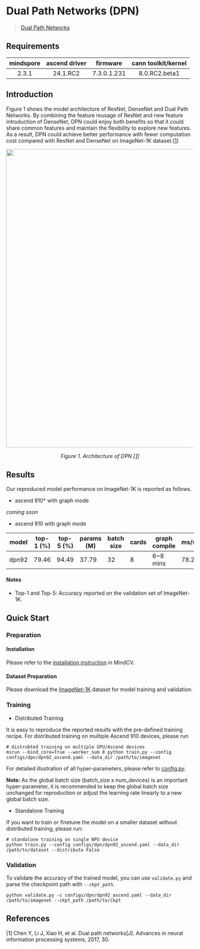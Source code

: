 # Dual Path Networks (DPN)
<!--- Guideline: please use url linked to the paper abstract in ArXiv instead of PDF for fast loading.  -->
> [Dual Path Networks](https://arxiv.org/abs/1707.01629v2)

## Requirements
| mindspore | ascend driver |  firmware   | cann toolkit/kernel |
| :-------: | :-----------: | :---------: | :-----------------: |
|   2.3.1   |   24.1.RC2    | 7.3.0.1.231 |    8.0.RC2.beta1    |

## Introduction
<!--- Guideline: Introduce the model and architectures. Please cite if you use/adopt paper explanation from others. -->
<!--- Guideline: If an architecture table/figure is available in the paper, please put one here and cite for intuitive illustration. -->

Figure 1 shows the model architecture of ResNet, DenseNet and Dual Path Networks. By combining the feature reusage of ResNet and new feature introduction of DenseNet,
DPN could enjoy both benefits so that it could share common features and maintain the flexibility to explore new features. As a result, DPN could achieve better performance with
fewer computation cost compared with ResNet and DenseNet on ImageNet-1K dataset.[[1](#references)]

<p align="center">
  <img src="https://user-images.githubusercontent.com/77485245/219323700-62029af1-e034-4bf4-8c87-d0c48a5e04b9.jpeg" width=800 />
</p>
<p align="center">
  <em>Figure 1. Architecture of DPN [<a href="#references">1</a>] </em>
</p>

## Results
<!--- Guideline:
Table Format:
- Model: model name in lower case with _ seperator.
- Top-1 and Top-5: Keep 2 digits after the decimal point.
- Params (M): # of model parameters in millions (10^6). Keep 2 digits after the decimal point
- Recipe: Training recipe/configuration linked to a yaml config file. Use absolute url path.
- Download: url of the pretrained model weights. Use absolute url path.
-->

Our reproduced model performance on ImageNet-1K is reported as follows.

- ascend 910* with graph mode

*coming soon*

- ascend 910 with graph mode

<div align="center">



| model | top-1 (%) | top-5 (%) | params (M) | batch size | cards | graph compile | ms/step | jit_level | recipe                                                                                  | download                                                                        |
| ----- | --------- | --------- | ---------- | ---------- | ----- |---------------| ------- | --------- | --------------------------------------------------------------------------------------- | ------------------------------------------------------------------------------- |
| dpn92 | 79.46     | 94.49     | 37.79      | 32         | 8     | 6~8 mins      | 78.22   | O2        | [yaml](https://github.com/mindspore-lab/mindcv/blob/main/configs/dpn/dpn92_ascend.yaml) | [weights](https://download.mindspore.cn/toolkits/mindcv/dpn/dpn92-e3e0fca.ckpt) |


</div>

#### Notes
- Top-1 and Top-5: Accuracy reported on the validation set of ImageNet-1K.

## Quick Start

### Preparation

#### Installation
Please refer to the [installation instruction](https://mindspore-lab.github.io/mindcv/installation/) in MindCV.

#### Dataset Preparation
Please download the [ImageNet-1K](https://www.image-net.org/challenges/LSVRC/2012/index.php) dataset for model training and validation.

### Training
<!--- Guideline: Please avoid using shell scripts in the command line. Python scripts preferred. -->

* Distributed Training

It is easy to reproduce the reported results with the pre-defined training recipe. For distributed training on multiple Ascend 910 devices, please run

```shell
# distrubted training on multiple GPU/Ascend devices
msrun --bind_core=True --worker_num 8 python train.py --config configs/dpn/dpn92_ascend.yaml --data_dir /path/to/imagenet
```



For detailed illustration of all hyper-parameters, please refer to [config.py](https://github.com/mindspore-lab/mindcv/blob/main/config.py).

**Note:**  As the global batch size  (batch_size x num_devices) is an important hyper-parameter, it is recommended to keep the global batch size unchanged for reproduction or adjust the learning rate linearly to a new global batch size.

* Standalone Training

If you want to train or finetune the model on a smaller dataset without distributed training, please run:

```shell
# standalone training on single NPU device
python train.py --config configs/dpn/dpn92_ascend.yaml --data_dir /path/to/dataset --distribute False
```

### Validation

To validate the accuracy of the trained model, you can use `validate.py` and parse the checkpoint path with `--ckpt_path`.

```
python validate.py -c configs/dpn/dpn92_ascend.yaml --data_dir /path/to/imagenet --ckpt_path /path/to/ckpt
```

## References
<!--- Guideline: Citation format GB/T 7714 is suggested. -->

[1] Chen Y, Li J, Xiao H, et al. Dual path networks[J]. Advances in neural information processing systems, 2017, 30.

